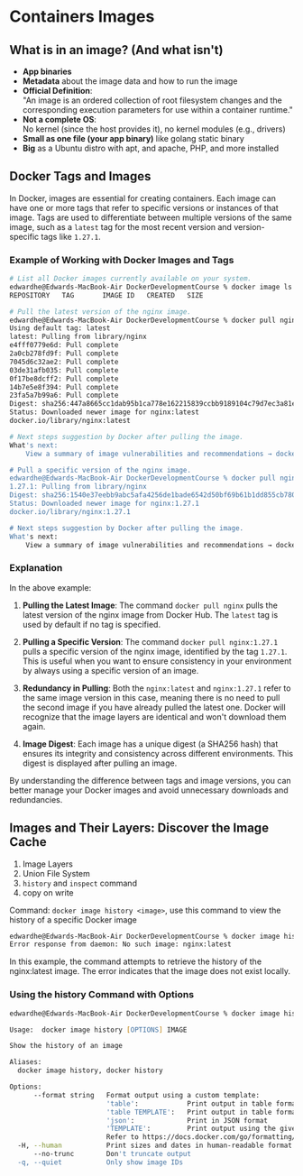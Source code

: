 # Containers Images

## What is in an image? (And what isn't)
- **App binaries**
- **Metadata** about the image data and how to run the image
- **Official Definition**:  
  "An image is an ordered collection of root filesystem changes and the corresponding execution parameters for use within a container runtime."
- **Not a complete OS**:  
  No kernel (since the host provides it), no kernel modules (e.g., drivers)
- **Small as one file (your app binary)** like golang static binary
- **Big** as a Ubuntu distro with apt, and apache, PHP, and more installed

## Docker Tags and Images

In Docker, images are essential for creating containers. Each image can have one or more tags that refer to specific versions or instances of that image. Tags are used to differentiate between multiple versions of the same image, such as a `latest` tag for the most recent version and version-specific tags like `1.27.1`.

### Example of Working with Docker Images and Tags

```zsh
# List all Docker images currently available on your system.
edwardhe@Edwards-MacBook-Air DockerDevelopmentCourse % docker image ls
REPOSITORY   TAG       IMAGE ID   CREATED   SIZE

# Pull the latest version of the nginx image.
edwardhe@Edwards-MacBook-Air DockerDevelopmentCourse % docker pull nginx
Using default tag: latest
latest: Pulling from library/nginx
e4fff0779e6d: Pull complete 
2a0cb278fd9f: Pull complete 
7045d6c32ae2: Pull complete 
03de31afb035: Pull complete 
0f17be8dcff2: Pull complete 
14b7e5e8f394: Pull complete 
23fa5a7b99a6: Pull complete 
Digest: sha256:447a8665cc1dab95b1ca778e162215839ccbb9189104c79d7ec3a81e14577add
Status: Downloaded newer image for nginx:latest
docker.io/library/nginx:latest

# Next steps suggestion by Docker after pulling the image.
What's next:
    View a summary of image vulnerabilities and recommendations → docker scout quickview nginx

# Pull a specific version of the nginx image.
edwardhe@Edwards-MacBook-Air DockerDevelopmentCourse % docker pull nginx:1.27.1
1.27.1: Pulling from library/nginx
Digest: sha256:1540e37eebb9abc5afa4256de1bade6542d50bf69b61b1dd855cb7804aaaf444
Status: Downloaded newer image for nginx:1.27.1
docker.io/library/nginx:1.27.1

# Next steps suggestion by Docker after pulling the image.
What's next:
    View a summary of image vulnerabilities and recommendations → docker scout quickview nginx:1.27.1
```

### Explanation

In the above example:

1. **Pulling the Latest Image**: The command `docker pull nginx` pulls the latest version of the nginx image from Docker Hub. The `latest` tag is used by default if no tag is specified. 

2. **Pulling a Specific Version**: The command `docker pull nginx:1.27.1` pulls a specific version of the nginx image, identified by the tag `1.27.1`. This is useful when you want to ensure consistency in your environment by always using a specific version of an image.

3. **Redundancy in Pulling**: Both the `nginx:latest` and `nginx:1.27.1` refer to the same image version in this case, meaning there is no need to pull the second image if you have already pulled the latest one. Docker will recognize that the image layers are identical and won't download them again.

4. **Image Digest**: Each image has a unique digest (a SHA256 hash) that ensures its integrity and consistency across different environments. This digest is displayed after pulling an image.

By understanding the difference between tags and image versions, you can better manage your Docker images and avoid unnecessary downloads and redundancies.

## Images and Their Layers: Discover the Image Cache
1. Image Layers
2. Union File System
3. `history` and `inspect` command
4. copy on write

Command: `docker image history <image>`, use this command to view the history of a specific Docker image

```zsh
edwardhe@Edwards-MacBook-Air DockerDevelopmentCourse % docker image history nginx:latest
Error response from daemon: No such image: nginx:latest
```

In this example, the command attempts to retrieve the history of the nginx:latest image. The error indicates that the image does not exist locally.

### Using the history Command with Options

```zsh
edwardhe@Edwards-MacBook-Air DockerDevelopmentCourse % docker image history --help

Usage:  docker image history [OPTIONS] IMAGE

Show the history of an image

Aliases:
  docker image history, docker history

Options:
      --format string   Format output using a custom template:
                        'table':            Print output in table format with column headers (default)
                        'table TEMPLATE':   Print output in table format using the given Go template
                        'json':             Print in JSON format
                        'TEMPLATE':         Print output using the given Go template.
                        Refer to https://docs.docker.com/go/formatting/ for more information about formatting output with templates
  -H, --human           Print sizes and dates in human-readable format (default true)
      --no-trunc        Don't truncate output
  -q, --quiet           Only show image IDs
```

